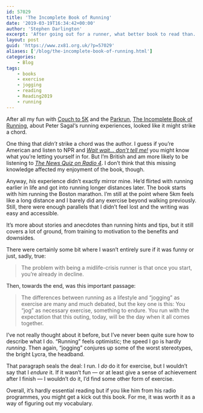 ```yaml
---
id: 57029
title: 'The Incomplete Book of Running'
date: '2019-03-19T16:34:42+00:00'
author: 'Stephen Darlington'
excerpt: 'After going out for a runner, what better book to read than... one about running. Any good?'
layout: post
guid: 'https://www.zx81.org.uk/?p=57029'
aliases: ['/blog/the-incomplete-book-of-running.html']
categories:
    - Blog
tags:
    - books
    - exercise
    - jogging
    - reading
    - Reading2019
    - running
---
```


After all my fun with [Couch to 5K](https://www.zx81.org.uk/blog/c25k-diary.html) and the [Parkrun](https://www.zx81.org.uk/blog/c25k-diary-part-4.html), [The Incomplete Book of Running](https://amzn.to/2HI7Vjd), about Peter Sagal‘s running experiences, looked like it might strike a chord.

One thing that *didn’t* strike a chord was the author. I guess if you’re American and listen to NPR and [*Wait wait… don’t tell me!*](https://www.npr.org/programs/wait-wait-dont-tell-me/) you might know what you’re letting yourself in for. But I’m British and am more likely to be listening to [*The News Quiz on Radio 4*](https://www.bbc.co.uk/programmes/b006r9yq). I don’t think that this missing knowledge affected my enjoyment of the book, though.

Anyway, *his* experience didn’t exactly mirror mine. He’d flirted with running earlier in life and got into running longer distances later. The book starts with him running the Boston marathon. I’m still at the point where 5km feels like a long distance and I barely did any exercise beyond walking previously. Still, there were enough parallels that I didn’t feel lost and the writing was easy and accessible.

It’s more about stories and anecdotes than running hints and tips, but it still covers a lot of ground, from training to motivation to the benefits and downsides.

There were certainly some bit where I wasn’t entirely sure if it was funny or just, sadly, true:

> The problem with being a midlife-crisis runner is that once you start, you’re already in decline.

Then, towards the end, was this important passage:

> The differences between running as a lifestyle and “jogging” as exercise are many and much debated, but the key one is this: You “jog” as necessary exercise, something to endure. You run with the expectation that this outing, today, will be the day when it all comes together.

I’ve not really thought about it before, but I’ve never been quite sure how to describe what I do. “Running” feels optimistic; the speed I go is hardly *running*. Then again, “jogging” conjures up some of the worst stereotypes, the bright Lycra, the headband.

That paragraph seals the deal: I run. I *do* do it for exercise, but I wouldn’t say that I *endure* it. If it wasn’t fun — or at least give a sense of achievement after I finish — I wouldn’t do it, I’d find some other form of exercise.

Overall, it’s hardly essential reading but if you like him from his radio programmes, you might get a kick out this book. For me, it was worth it as a way of figuring out my vocabulary.